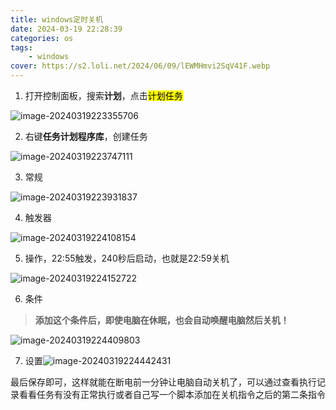 ```yaml
---
title: windows定时关机
date: 2024-03-19 22:28:39
categories: os
tags: 
    - windows
cover: https://s2.loli.net/2024/06/09/lEWMHmvi2SqV41F.webp
---
```


1. 打开控制面板，搜索**计划**，点击<mark>计划任务</mark>

![image-20240319223355706](https://s2.loli.net/2024/03/19/8olEi2dyD5xTKcG.png)

2. 右键**任务计划程序库**，创建任务

![image-20240319223747111](https://s2.loli.net/2024/03/19/gpT9YVFaxUEWq3C.png)

3. 常规

![image-20240319223931837](https://s2.loli.net/2024/03/19/Mr2XbwVfNPxUD8g.png)

4. 触发器

![image-20240319224108154](https://s2.loli.net/2024/03/19/oIUu7gqSaji2O83.png)

5. 操作，22:55触发，240秒后启动，也就是22:59关机

![image-20240319224152722](https://s2.loli.net/2024/09/25/upVvQNW6Zt2IdC8.png)

6. 条件

> **添加这个条件后，即使电脑在休眠，也会自动唤醒电脑然后关机！**

![image-20240319224409803](https://s2.loli.net/2024/09/25/Ex9OzeNFTprJBdt.png)

7. 设置![image-20240319224442431](https://s2.loli.net/2024/09/25/6YbUoycx5kMfw7h.png)

最后保存即可，这样就能在断电前一分钟让电脑自动关机了，可以通过查看执行记录看看任务有没有正常执行或者自己写一个脚本添加在关机指令之后的第二条指令
